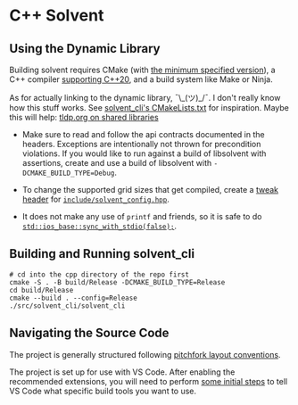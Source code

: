 
# C++ Solvent

## Using the Dynamic Library

Building solvent requires CMake (with [the minimum specified version](./CMakeLists.txt)), a C++ compiler [supporting C++20](https://en.cppreference.com/w/cpp/compiler_support), and a build system like Make or Ninja.

As for actually linking to the dynamic library, ¯\\\_(ツ)\_/¯. I don't really know how this stuff works. See [solvent\_cli's CMakeLists.txt](./src/solvent_cli/CMakeLists.txt) for inspiration. Maybe this will help: [tldp.org on shared libraries](https://tldp.org/HOWTO/Program-Library-HOWTO/shared-libraries.html)

- Make sure to read and follow the api contracts documented in the headers. Exceptions are intentionally not thrown for precondition violations. If you would like to run against a build of libsolvent with assertions, create and use a build of libsolvent with `-DCMAKE_BUILD_TYPE=Debug`.

- To change the supported grid sizes that get compiled, create a [tweak header](https://vector-of-bool.github.io/2020/10/04/lib-configuration.html#providing-a-tweak-header) for [`include/solvent_config.hpp`](include/solvent_config.hpp).

- It does not make any use of `printf` and friends, so it is safe to do [`std::ios_base::sync_with_stdio(false);`](https://en.cppreference.com/w/cpp/io/ios_base/sync_with_stdio).

## Building and Running solvent\_cli

```shell
# cd into the cpp directory of the repo first
cmake -S . -B build/Release -DCMAKE_BUILD_TYPE=Release
cd build/Release
cmake --build . --config=Release
./src/solvent_cli/solvent_cli
```

## Navigating the Source Code

The project is generally structured following [pitchfork layout conventions](https://api.csswg.org/bikeshed/?force=1&url=https://raw.githubusercontent.com/vector-of-bool/pitchfork/develop/data/spec.bs).

The project is set up for use with VS Code. After enabling the recommended extensions, you will need to perform [some initial steps](https://code.visualstudio.com/docs/cpp/cmake-linux#_select-a-kit) to tell VS Code what specific build tools you want to use.
